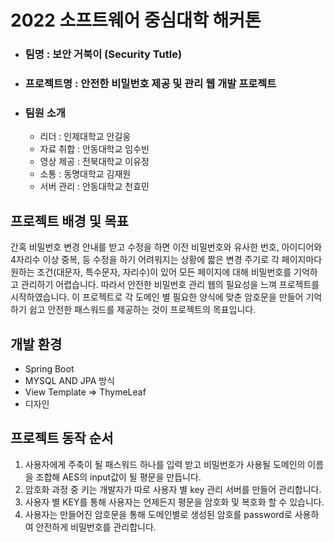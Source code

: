 # 2022 소프트웨어 중심대학 해커톤
  * ### 팀명 : 보안 거북이 (Security Tutle)
  * ### 프로젝트명 : 안전한 비밀번호 제공 및 관리 웹 개발 프로젝트

* ### 팀원 소개
  * 리더 : 인제대학교 안길웅
  * 자료 취합 : 안동대학교 임수빈
  * 영상 제공 : 전북대학교 이유정
  * 소통 : 동명대학교 김재원
  * 서버 관리 : 안동대학교 천효민



## 프로젝트 배경 및 목표
간혹 비밀번호 변경 안내를 받고 수정을 하면 이전 비밀번호와 유사한 번호,
아이디어와 4자리수 이상 중복, 등 수정을 하기 어려워지는 상황에 
짧은 변경 주기로 각 페이지마다 원하는 조건(대문자, 특수문자, 자리수)이 
있어 모든 페이지에 대해 비밀번호를 기억하고 관리하기 어렵습니다.
따라서 안전한 비밀번호 관리 웹의 필요성을 느껴 프로젝트를 시작하였습니다.
이 프로젝트로 각 도메인 별 필요한 양식에 맞춘 암호문을 만들어 
기억하기 쉽고 안전한 패스워드를 제공하는 것이 프로젝트의 목표입니다.



## 개발 환경
* Spring Boot
* MYSQL AND JPA 방식
* View Template => ThymeLeaf
* 디자인



## 프로젝트 동작 순서
1. 사용자에게 주축이 될 패스워드 하나를 입력 받고 비밀번호가 사용될 도메인의 이름을 조합해 AES의 input값이 될 평문을 만듭니다.
2. 암호화 과정 중 키는 개발자가 따로 사용자 별 key 관리 서버를 만들어 관리합니다.
3. 사용자 별 KEY를 통해 사용자는 언제든지 평문을 암호화 및 복호화 할 수 있습니다.
4. 사용자는 만들어진 암호문을 통해 도메인별로 생성된 암호를 password로 사용하여 안전하게 비밀번호를 관리합니다.


